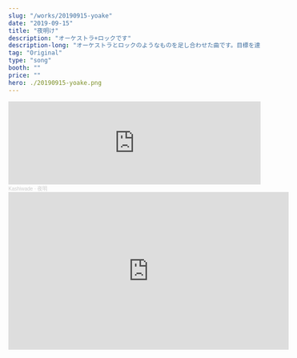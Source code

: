 ```yaml
---
slug: "/works/20190915-yoake"
date: "2019-09-15"
title: "夜明け"
description: "オーケストラ+ロックです"
description-long: "オーケストラとロックのようなものを足し合わせた曲です。目標を達成したようなしてないような...？"
tag: "Original"
type: "song"
booth: ""
price: ""
hero: ./20190915-yoake.png
---
```


<iframe width="100%" height="166" scrolling="no" frameborder="no" allow="autoplay" src="https://w.soundcloud.com/player/?url=https%3A//api.soundcloud.com/tracks/681310835&color=%23ff5500&auto_play=false&hide_related=false&show_comments=true&show_user=true&show_reposts=false&show_teaser=true"></iframe><div style="font-size: 10px; color: #cccccc;line-break: anywhere;word-break: normal;overflow: hidden;white-space: nowrap;text-overflow: ellipsis; font-family: Interstate,Lucida Grande,Lucida Sans Unicode,Lucida Sans,Garuda,Verdana,Tahoma,sans-serif;font-weight: 100;"><a href="https://soundcloud.com/kashiwade" title="Kashiwade" target="_blank" style="color: #cccccc; text-decoration: none;">Kashiwade</a> · <a href="https://soundcloud.com/kashiwade/zvqc2i5f9jai" title="夜明" target="_blank" style="color: #cccccc; text-decoration: none;">夜明</a></div>

<iframe width="560" height="315" src="https://www.youtube.com/embed/Bt0kWtxnJIg" title="YouTube video player" frameborder="0" allow="accelerometer; autoplay; clipboard-write; encrypted-media; gyroscope; picture-in-picture" allowfullscreen></iframe>
